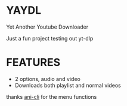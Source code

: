 # YAYDL
Yet Another Youtube Downloader

Just a fun project testing out yt-dlp

# FEATURES
* 2 options, audio and video
* Downloads both playlist and normal videos


thanks [ani-cli](https://github.com/pystardust/ani-cli) for the menu functions
